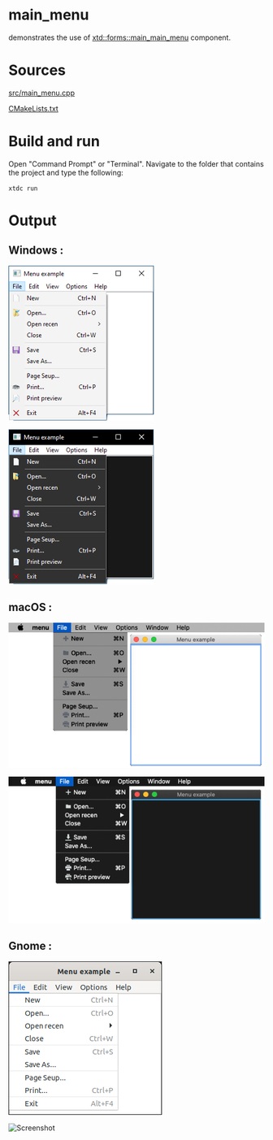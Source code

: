 # main_menu

demonstrates the use of [xtd::forms::main_main_menu](../../../../src/xtd_forms/include/xtd/forms/main_main_menu.hpp) component.

# Sources

[src/main_menu.cpp](src/main_menu.cpp)

[CMakeLists.txt](CMakeLists.txt)

# Build and run

Open "Command Prompt" or "Terminal". Navigate to the folder that contains the project and type the following:

```shell
xtdc run
```

# Output

## Windows :

![Screenshot](../../../../docs/pictures/examples/main_menu_w.png)

![Screenshot](../../../../docs/pictures/examples/main_menu_wd.png)

## macOS :

![Screenshot](../../../../docs/pictures/examples/main_menu_m.png)

![Screenshot](../../../../docs/pictures/examples/main_menu_md.png)

## Gnome :

![Screenshot](../../../../docs/pictures/examples/main_menu_g.png)

![Screenshot](../../../../docs/pictures/examples/main_menu_gd.png)
